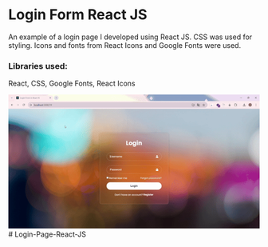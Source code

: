  <h1>Login Form React JS</h1>

 <p>An example of a login page I developed using React JS. CSS was used for styling. Icons and fonts from React Icons and Google Fonts were used.</p>

 <h3>Libraries used:</h3>

 <p>React, CSS, Google Fonts, React Icons</p>

 <img src="/public/LoginFrominReactJS-GoogleChrome2024-11-1102-52-40-ezgif.com-video-to-gif-converter.gif" />#   L o g i n - P a g e - R e a c t - J S 
 
 